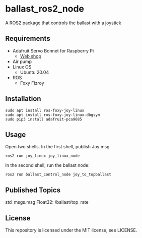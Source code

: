 # ballast_ros2_node
A ROS2 package that controls the ballast with a joystick 

## Requirements
- Adafruit Servo Bonnet for Raspberry Pi
  - [Web shop](https://www.switch-science.com/products/3773?_pos=1&_sid=fa1ed2bd2&_ss=r)
- Air pump
- Linux OS
  - Ubuntu 20.04
- ROS
  - Foxy Fizroy

## Installation
```
sudo apt install ros-foxy-joy-linux
sudo apt install ros-foxy-joy-linux-dbgsym
sudo pip3 install adafruit-pca9685
```

## Usage
Open two shells.
In the first shell, publish Joy msg
```
ros2 run joy_linux joy_linux_node
```

In the second shell, run the ballast node:
```
ros2 run ballast_control_node joy_to_topballast
```

## Published Topics

std_msgs.msg Float32: /ballast/top_rate

## License
This repository is licensed under the MIT license, see LICENSE.
